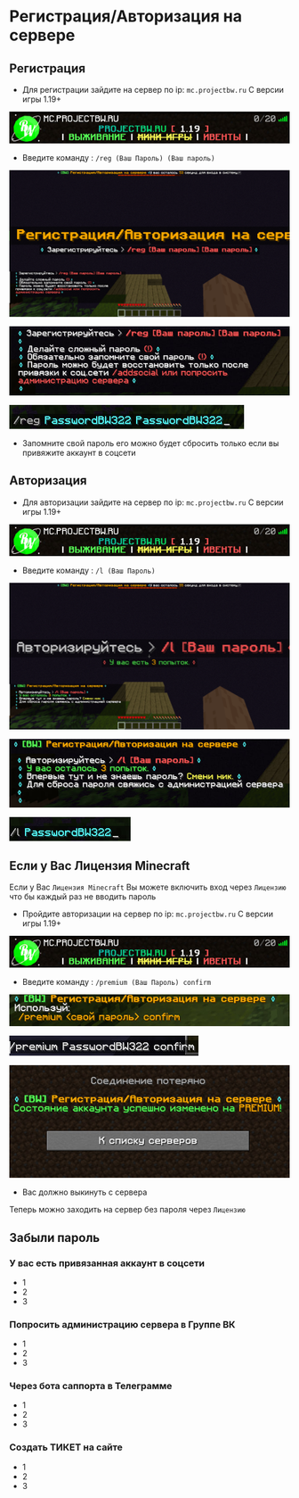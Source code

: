 # Регистрация/Авторизация на сервере

## Регистрация
- Для регистрации зайдите на сервер по ip: `mc.projectbw.ru` С версии игры 1.19+
<!-- you don't need to prepend `/bar/` to `/images/hero.png` manually -->
![mc.projectbw.ru](/images/mc.projectbw.ru.png)

- Введите команду : 
`/reg (Ваш Пароль) (Ваш пароль)`
<!-- you don't need to prepend `/bar/` to `/images/hero.png` manually -->
![Register1](/images/register/register1.png)

![Register2](/images/register/register2.png)

![Register3](/images/register/register3.png)

- Запомните свой пароль его можно будет сбросить только если вы привяжите аккаунт в соцсети


## Авторизация
- Для авторизации зайдите на сервер по ip: `mc.projectbw.ru` С версии игры 1.19+
<!-- you don't need to prepend `/bar/` to `/images/hero.png` manually -->
![mc.projectbw.ru](/images/mc.projectbw.ru.png)

- Введите команду : 
`/l (Ваш Пароль)`
<!-- you don't need to prepend `/bar/` to `/images/hero.png` manually -->
![login1](/images/register/login1.png)

![login2](/images/register/login2.png)

![login3](/images/register/login3.png)

## Если у Вас Лицензия Minecraft

Если у Вас `Лицензия Minecraft` Вы можете включить вход через `Лицензию` что бы каждый раз не вводить пароль
- Пройдите авторизации на сервер по ip: `mc.projectbw.ru` С версии игры 1.19+
<!-- you don't need to prepend `/bar/` to `/images/hero.png` manually -->
![mc.projectbw.ru](/images/mc.projectbw.ru.png)

- Введите команду :
`/premium (Ваш Пароль) confirm`
<!-- you don't need to prepend `/bar/` to `/images/hero.png` manually -->
![premium1](/images/register/premium1.png)

![premium2](/images/register/premium2.png)

![premium3](/images/register/premium3.png)

- Вас должно выкинуть с сервера

Теперь можно заходить на сервер без пароля через `Лицензию`

## Забыли пароль

### У вас есть привязанная аккаунт в соцсети
- 1
- 2
- 3
### Попросить администрацию сервера в Группе ВК
- 1
- 2
- 3
### Через бота саппорта в Телеграмме
- 1
- 2
- 3
### Создать ТИКЕТ на сайте
- 1
- 2
- 3
